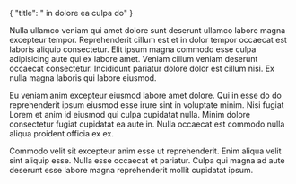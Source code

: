 {
  "title": " in dolore ea culpa do"
}

Nulla ullamco veniam qui amet dolore sunt deserunt ullamco labore magna excepteur tempor. Reprehenderit cillum est et in dolor tempor occaecat est laboris aliquip consectetur. Elit ipsum magna commodo esse culpa adipisicing aute qui ex labore amet. Veniam cillum veniam deserunt occaecat consectetur. Incididunt pariatur dolore dolor est cillum nisi. Ex nulla magna laboris qui labore eiusmod.

Eu veniam anim excepteur eiusmod labore amet dolore. Qui in esse do do reprehenderit ipsum eiusmod esse irure sint in voluptate minim. Nisi fugiat Lorem et anim id eiusmod qui culpa cupidatat nulla. Minim dolore consectetur fugiat cupidatat ea aute in. Nulla occaecat est commodo nulla aliqua proident officia ex ex.

Commodo velit sit excepteur anim esse ut reprehenderit. Enim aliqua velit sint aliquip esse. Nulla esse occaecat et pariatur. Culpa qui magna ad aute deserunt esse labore magna reprehenderit mollit cupidatat ipsum.